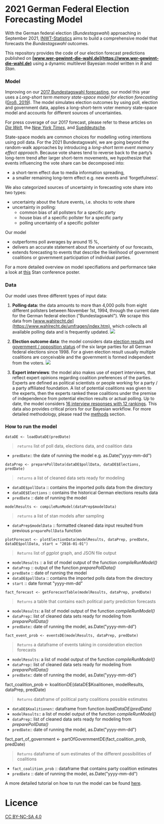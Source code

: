 2021 German Federal Election Forecasting Model
===============================================

 With the German federal election (_Bundestagswahl_) approaching in September 2021, [INWT-Statistics](https://www.inwt-statistics.com/home.html) aims to build a comprehensive model that forecasts the _Bundestagswahl_ outcomes. 
 
 This repository provides the code of our election forecast predictions published on **[www.wer-gewinnt-die-wahl.de](https://www.wer-gewinnt-die-wahl.de)** using a dynamic multilevel Bayesian model written in _R_ and _Stan_.

### Model

Improving on our [2017 Bundestagswahl forecasting](https://www.inwt-statistics.com/read-blog/forecast-2017-bundestag-election.html), our model this year uses a _Long-short term memory state-space model for election forecasting_ ([Groß, 2019](https://zenodo.org/record/3697270)). The model simulates election outcomes by using poll, election and government data, applies a long-short-term voter memory state-space model and accounts for different sources of uncertainties. 

For press coverage of our 2017 forecast, please refer to these articles on [_Die Welt_](https://www.welt.de/politik/deutschland/article163306730/Diese-Spezial-Analyse-sieht-einen-klaren-Wahlsieger-in-Deutschland.html), the [_New York Times_](https://www.nytimes.com/2017/09/18/world/europe/germany-election-martin-schulz.html), and [Sueddeutsche](https://www.sueddeutsche.de/digital/wahlprognosen-der-naechste-bundeskanzler-wird-1.3584122)_._ 

State-space models are common choices for modelling voting intentions using poll data. For the 2021 Bundestagswahl, we are going beyond the random-walk approaches by introducing a _long-short term event memory effect approach_. Because vote shares tend to reverse back to the party’s long-term trend after larger short-term movements, we hypothesize that events influencing the vote share can be decomposed into:

* a short-term effect due to media information spreading,
* a smaller remaining long-term effect e.g. new events and ‘forgetfulness’.

We also categorized sources of uncertainty in forecasting vote share into two types:

* uncertainty about the future events, i.e. shocks to vote share
* uncertainty in polling: 
    * common bias of all pollsters for a specific party
    * house bias of a specific pollster for a specific party 
    * polling uncertainty of a specific pollster

Our model

- outperforms poll averages by around 15 %,
- delivers an accurate statement about the uncertainty of our forecasts,
- extends forecasting to events that describe the likelihood of government coalitions or government participation of individual parties.

For a more detailed overview on model specifiations and performance take a look at [this](https://github.com/INWTlab/lsTerm-election-forecast/blob/master/Poster/190820_Poster_StanCon_2019a.pdf) Stan conference poster. 

### Data

Our model uses three different types of input data:

1. **Polling data:** the data amounts to more than 4,000 polls from eight different pollsters between November 1st, 1994, through the current date for the German federal election (&quot;Bundestagswahl&quot;). We scrape this data from [www.wahlrecht.de](https://www.wahlrecht.de/umfragen/index.htm), which collects all available polling data and is frequently updated.
![](RackMultipart20210122-4-evjy0c_html_32fd1d9d6396a093.png)

2. **Election outcome data**: the model considers data [election results](https://github.com/INWTlab/lsTerm-election-forecast/blob/master/data/Elections.csv) and [government / opposition status](https://github.com/INWTlab/lsTerm-election-forecast/blob/master/data/Government_read.csv) of the six large parties for all German federal elections since 1998. For a given election result usually multiple coalitions are conceivable and the government is formed independent from the voters.
![](RackMultipart20210122-4-evjy0c_html_6414da996d33e1aa.png)

3. **Expert interviews**: the model also makes use of expert interviews, that reflect expert opinions regarding coalition preferences of the parties. Experts are defined as political scientists or people working for a party / a party affiliated foundation. A list of potential coalitions was given to the experts, then the experts ranked these coalitions under the premise of independence from potential election results or actual polling. Up to date, the model considers [16 interview responses with 12 rankings](https://github.com/INWTlab/lsTerm-election-forecast/blob/master/data/Koalitionen_read.csv). This data also provides critical priors for our Bayesian workflow. For more detailed methodology, please read the [methods](https://github.com/INWTlab/lsTerm-election-forecast/blob/master/Notebook/notebook.pdf) section.


### How to run the model

`dataDE <- loadDataDE(predDate)` 
> `returns` list of poll data, elections data, and coalition data 
- `predDate`:: the date of running the model e.g. as.Date(&quot;yyyy-mm-dd&quot;)

`dataPrep <- preparePollData(dataDE$pollData, dataDE$Elections, predDate)`
> `returns` a list of cleaned data sets ready for modeling
- `dataDE$pollData` :: contains the imported polls data from the directory
- `dataDE$Elections` :: contains the historical German elections results data
- `predDate` :: date of running the model

`modelResults <- compileRunModel(dataPrep$modelData)`
> `returns` a list of stan models after sampling
- `dataPrep$modelData` :: formatted cleaned data input resulted from previous `preparePollData` function

`plotForecast <- plotElectionData(modelResults, dataPrep, predDate, dataDE$pollData, start = "2016-01-01")`
> `Returns` list of _ggplot_ graph, and JSON file output 
- `modelResults` :: a list of model output of the function _compileRunModel()_
- `dataPrep` :: output of the function _preparePollData()_
- `predDate` :: date of running the model
- `dataDE$pollData` :: contains the imported polls data from the directory
- `start` :: date format &quot;yyyy-mm-dd&quot;

`fact_forecast <- getForecastTable(modelResults, dataPrep, predDate)`
> `Returns` a table that contains each political party prediction forecasts
- `modelResults`: a list of model output of the function _compileRunModel()_
- `dataPrep`:: list of cleaned data sets ready for modeling from _preparePollData()_
- `predDate`:: date of running the model, as.Date(&quot;yyyy-mm-dd&quot;)

`fact_event_prob <- eventsDE(modelResults, dataPrep, predDate)`
> `Returns` a dataframe of events taking in consideration election forecasts
- `modelResults`: a list of model output of the function _compileRunModel()_
- `dataPrep`:: list of cleaned data sets ready for modeling from _preparePollData()_
- `predDate`:: date of running the model, as.Date(&quot;yyyy-mm-dd&quot;)

fact_coalition_prob <- koalitionDE(dataDE$Koalitionen, modelResults, dataPrep, predDate)
> `Returns` dataframe of political party coalitions possible estimates 
- `dataDE$Koalitionen`:: dataframe from function _loadDataDE(predDate)_
- `modelResults`:: a list of model output of the function _compileRunModel()_
- `dataPrep`:: list of cleaned data sets ready for modeling from _preparePollData()_
- `predDate`:: date of running the model, as.Date(&quot;yyyy-mm-dd&quot;)

fact_part_of_government <- partOfGovernmentDE(fact_coalition_prob, predDate)
> `Returns` dataframe of sum estimates of the different possibilities of coalitions
- `fact_coalition_prob` :: dataframe that contains party coalition estimates
- `predDate` :: date of running the model, as.Date(&quot;yyyy-mm-dd&quot;)

A more detailed tutorial on how to run the model can be found [here](https://github.com/INWTlab/lsTerm-election-forecast/blob/master/Notebook/notebook.pdf).

# Licence 

[CC BY-NC-SA 4.0](https://creativecommons.org/licenses/by-nc-sa/4.0/legalcode)
